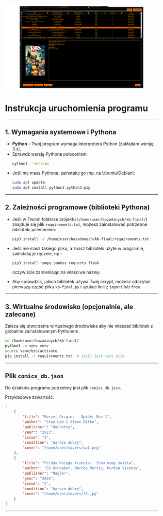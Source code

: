 ![Comic Base](comicbase.png)
# Instrukcja uruchomienia programu

---

## 1. Wymagania systemowe i Pythona

- **Python** – Twój program wymaga interpretera Python (zakładam wersję 3.x).  
- Sprawdź wersję Pythona poleceniem:
  ```bash
  python3 --version
  ```
- Jeśli nie masz Pythona, zainstaluj go (np. na Ubuntu/Debian):
  ```bash
  sudo apt update
  sudo apt install python3 python3-pip
  ```

---

## 2. Zależności programowe (biblioteki Pythona)

- Jeśli w Twoim folderze projektu (`/home/user/bazadanych/kb-final/`) znajduje się plik `requirements.txt`, możesz zainstalować potrzebne biblioteki poleceniem:
  ```bash
  pip3 install -r /home/user/bazadanych/kb-final/requirements.txt
  ```

- Jeśli nie masz takiego pliku, a znasz biblioteki użyte w programie, zainstaluj je ręcznie, np.:
  ```bash
  pip3 install numpy pandas requests flask
  ```
  oczywiście zamieniając na właściwe nazwy.

- Aby sprawdzić, jakich bibliotek używa Twój skrypt, możesz odczytać pierwszą część pliku `kb-final.py` i szukać linii z `import` lub `from`.

---

## 3. Wirtualne środowisko (opcjonalnie, ale zalecane)

Zaleca się utworzenie wirtualnego środowiska aby nie mieszać bibliotek z globalnie zainstalowanym Pythonem.

```bash
cd /home/user/bazadanych/kb-final/
python3 -m venv venv
source venv/bin/activate
pip install -r requirements.txt  # jeśli jest taki plik
```

---

## Plik `comics_db.json`

Do działania programu potrzebny jest plik `comics_db.json`.

Przykładowa zawartość:

```json
[
    {
        "title": "Marvel Origins - Spider-Man 1",
        "author": "Stan Lee i Steve Ditko",
        "publisher": "Hachette",
        "year": "2023",
        "issue": "1",
        "condition": "bardzo dobry",
        "cover": "/home/user/covers/sp1.png"
    },
    {
        "title": "Friday Księga trzecia:  Znów mamy święta",
        "author": "Ed Brubaker, Marcos Martin, Muntsa Vicente",
        "publisher": "Nagle!",
        "year": "2024",
        "issue": "3",
        "condition": "bardzo dobry",
        "cover": "/home/user/covers/f3.jpg"
    }
]
```

---
